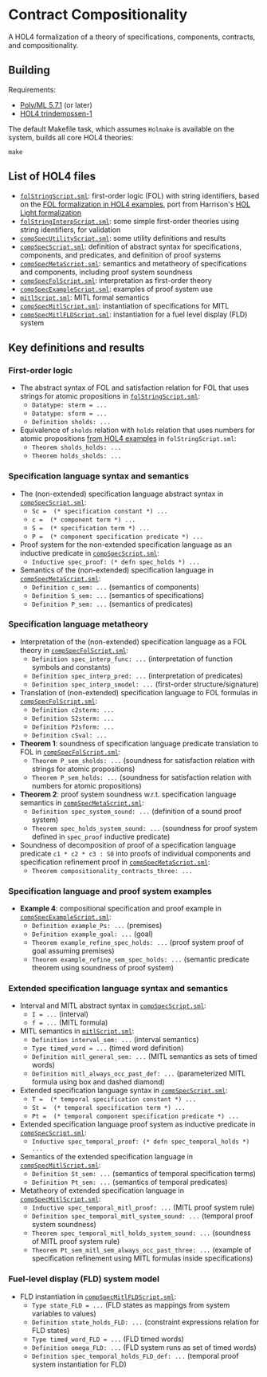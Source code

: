 # Contract Compositionality

A HOL4 formalization of a theory of specifications, components, contracts, and compositionality.

## Building

Requirements:
- [Poly/ML 5.7.1](https://github.com/polyml/polyml) (or later)
- [HOL4 trindemossen-1](https://github.com/HOL-Theorem-Prover/HOL/releases/tag/trindemossen-1)

The default Makefile task, which assumes `Holmake` is available on the system, builds all core HOL4 theories:

```shell
make
```

## List of HOL4 files

- [`folStringScript.sml`](fol/folStringScript.sml): first-order logic (FOL) with string identifiers, based on the [FOL formalization in HOL4 examples](https://github.com/HOL-Theorem-Prover/HOL/tree/develop/examples/logic/folcompactness), port from Harrison's [HOL Light formalization](https://github.com/jrh13/hol-light/commit/013324af7ff715346383fb963d323138)
- [`folStringInterpScript.sml`](fol/folStringInterpScript.sml): some simple first-order theories using string identifiers, for validation
- [`compSpecUtilityScript.sml`](semantics/compSpecUtilityScript.sml): some utility definitions and results
- [`compSpecScript.sml`](semantics/compSpecScript.sml): definition of abstract syntax for specifications, components, and predicates, and definition of proof systems
- [`compSpecMetaScript.sml`](semantics/compSpecMetaScript.sml): semantics and metatheory of specifications and components, including proof system soundness
- [`compSpecFolScript.sml`](semantics/compSpecFolScript.sml): interpretation as first-order theory
- [`compSpecExampleScript.sml`](semantics/compSpecExampleScript.sml): examples of proof system use
- [`mitlScript.sml`](semantics/mitlScript.sml): MITL formal semantics
- [`compSpecMitlScript.sml`](semantics/compSpecMitlScript.sml): instantiation of specifications for MITL
- [`compSpecMitlFLDScript.sml`](semantics/compSpecMitlFLDScript.sml): instantiation for a fuel level display (FLD) system

## Key definitions and results

### First-order logic

- The abstract syntax of FOL and satisfaction relation for FOL that uses strings for atomic propositions in [`folStringScript.sml`](fol/folStringScript.sml):
  - `Datatype: sterm = ...`
  - `Datatype: sform = ...`
  - `Definition sholds: ...`
- Equivalence of `sholds` relation with `holds` relation that uses numbers for atomic propositions [from HOL4 examples](https://github.com/HOL-Theorem-Prover/HOL/tree/develop/examples/logic/folcompactness) in `folStringScript.sml`:
  - `Theorem sholds_holds: ...`
  - `Theorem holds_sholds: ...`

### Specification language syntax and semantics

- The (non-extended) specification language abstract syntax in [`compSpecScript.sml`](semantics/compSpecScript.sml):
  - `Sc =  (* specification constant *) ...`
  - `c =  (* component term *) ...`
  - `S =  (* specification term *) ...`
  - `P =  (* component specification predicate *) ...`
- Proof system for the non-extended specification language as an inductive predicate in [`compSpecScript.sml`](semantics/compSpecScript.sml):
  - `Inductive spec_proof: (* defn spec_holds *) ...`
- Semantics of the (non-extended) specification language in [`compSpecMetaScript.sml`](semantics/compSpecMetaScript.sml):
  - `Definition c_sem: ...` (semantics of components)
  - `Definition S_sem: ...` (semantics of specifications)
  - `Definition P_sem: ...` (semantics of predicates)

### Specification language metatheory

- Interpretation of the (non-extended) specification language as a FOL theory in [`compSpecFolScript.sml`](semantics/compSpecFolScript.sml):
  - `Definition spec_interp_func: ...` (interpretation of function symbols and constants)
  - `Definition spec_interp_pred: ...` (interpretation of predicates)
  - `Definition spec_interp_smodel: ...` (first-order structure/signature)
- Translation of (non-extended) specification language to FOL formulas in [`compSpecFolScript.sml`](semantics/compSpecFolScript.sml):
  - `Definition c2sterm: ...`
  - `Definition S2sterm: ...`
  - `Definition P2sform: ...`
  - `Definition cSval: ...`
- **Theorem 1**: soundness of specification language predicate translation to FOL in [`compSpecFolScript.sml`](semantics/compSpecFolScript.sml):
  - `Theorem P_sem_sholds: ...` (soundness for satisfaction relation with strings for atomic propositions)
  - `Theorem P_sem_holds: ...` (soundness for satisfaction relation with numbers for atomic propositions)
- **Theorem 2**: proof system soundness w.r.t. specification language semantics in [`compSpecMetaScript.sml`](semantics/compSpecMetaScript.sml):
  - `Definition spec_system_sound: ...` (definition of a sound proof system)
  - `Theorem spec_holds_system_sound: ...` (soundness for proof system defined in `spec_proof` inductive predicate)
- Soundness of decomposition of proof of a specification language predicate `c1 * c2 * c3 : S0` into proofs of individual components and specification refinement proof in [`compSpecMetaScript.sml`](semantics/compSpecMetaScript.sml):
  - `Theorem compositionality_contracts_three: ...`

### Specification language and proof system examples

- **Example 4**: compositional specification and proof example in [`compSpecExampleScript.sml`](semantics/compSpecExampleScript.sml):
  - `Definition example_Ps: ...` (premises)
  - `Definition example_goal: ...` (goal)
  - `Theorem example_refine_spec_holds: ...` (proof system proof of goal assuming premises)
  - `Theorem example_refine_sem_spec_holds: ...` (semantic predicate theorem using soundness of proof system)
  
### Extended specification language syntax and semantics

- Interval and MITL abstract syntax in [`compSpecScript.sml`](semantics/compSpecScript.sml):
  - `I = ...` (interval)
  - `f = ...` (MITL formula)
- MITL semantics in [`mitlScript.sml`](semantics/mitlScript.sml):
  - `Definition interval_sem: ...` (interval semantics)  
  - `Type timed_word = ...` (timed word definition)
  - `Definition mitl_general_sem: ...` (MITL semantics as sets of timed words)
  - `Definition mitl_always_occ_past_def: ...` (parameterized MITL formula using box and dashed diamond)
- Extended specification language syntax in [`compSpecScript.sml`](semantics/compSpecScript.sml):
  - `T =  (* temporal specification constant *) ...`
  - `St =  (* temporal specification term *) ...`
  - `Pt =  (* temporal component specification predicate *) ...`
- Extended specification language proof system as inductive predicate in [`compSpecScript.sml`](semantics/compSpecScript.sml):
  - `Inductive spec_temporal_proof: (* defn spec_temporal_holds *) ...`
- Semantics of the extended specification language in [`compSpecMitlScript.sml`](semantics/compSpecMitlScript.sml):
  - `Definition St_sem: ...` (semantics of temporal specification terms)
  - `Definition Pt_sem: ...` (semantics of temporal predicates)
- Metatheory of extended specification language in [`compSpecMitlScript.sml`](semantics/compSpecMitlScript.sml):
  - `Inductive spec_temporal_mitl_proof: ...` (MITL proof system rule)
  - `Definition spec_temporal_mitl_system_sound: ...` (temporal proof system soundness)
  - `Theorem spec_temporal_mitl_holds_system_sound: ...` (soundness of MITL proof system rule)
  - `Theorem Pt_sem_mitl_sem_always_occ_past_three: ...` (example of specification refinement using MITL formulas inside specifications)

### Fuel-level display (FLD) system model

- FLD instantiation in [`compSpecMitlFLDScript.sml`](semantics/compSpecMitlFLDScript.sml):
  - `Type state_FLD = ...` (FLD states as mappings from system variables to values)
  - `Definition state_holds_FLD: ...` (constraint expressions relation for FLD states)
  - `Type timed_word_FLD = ...` (FLD timed words)
  - `Definition omega_FLD: ...` (FLD system runs as set of timed words)
  - `Definition spec_temporal_holds_FLD_def: ...` (temporal proof system instantiation for FLD)
